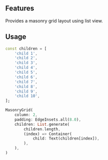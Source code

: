 ## Features

Provides a masonry grid layout using list view.

## Usage

```dart
const children = [
    'child 1',
    'child 2',
    'child 3',
    'child 4',
    'child 5',
    'child 6',
    'child 7',
    'child 8',
    'child 9',
    'child 10',
];

MasonryGrid(
    column: 2,
    padding: EdgeInsets.all(8.0),
    children: List.generate(
        children.length,
        (index) => Container(
            child: Text(children[index]),
        ),
    ),
)
```
